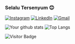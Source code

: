 ### Selalu Tersenyum 😊

[![Instagram](https://img.shields.io/badge/Instagram-%23E4405F.svg?&style=default&logo=instagram&logoColor=white)](https://www.instagram.com/naufalpujimahdy/)
[![LinkedIn](https://img.shields.io/badge/LinkedIn-%230077B5.svg?&style=default&logo=linkedin&logoColor=white)](https://www.linkedin.com/in/naufalpujimahdy/)
[![Gmail](https://img.shields.io/badge/Gmail-%23D14836.svg?&style=default&logo=gmail&logoColor=white)](mailto:naufalpm230800@gmail.com)

![Your github stats](https://github-readme-stats.vercel.app/api?username=naufalpujimahdy&show_icons=true)
![Top Langs](https://github-readme-stats.vercel.app/api/top-langs/?username=naufalpujimahdy&layout=compact&langs_count=10)

![Visitor Badge](https://visitor-badge.laobi.icu/badge?page_id=naufalpujimahdy)
